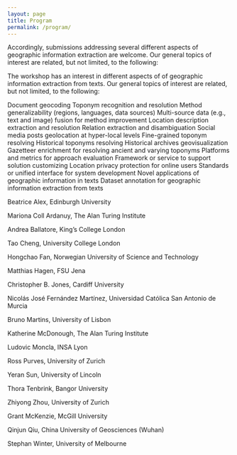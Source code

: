 ```yaml
---
layout: page
title: Program
permalink: /program/
---
```


Accordingly, submissions addressing
several different aspects of geographic information extraction are welcome. Our
general topics of interest are related, but not limited, to the following:
 
The workshop has an interest in different aspects of of geographic information extraction from texts. Our general topics of interest are related, but not limited, to the following:
 

Document geocoding
Toponym recognition and resolution
Method generalizability (regions, languages, data sources)
Multi-source data (e.g., text and image) fusion for method improvement
Location description extraction and resolution
Relation extraction and disambiguation
Social media posts geolocation at hyper-local levels
Fine-grained toponym resolving 
Historical toponyms resolving
Historical archives geovisualization
Gazetteer enrichment for resolving ancient and varying toponyms 
Platforms and metrics for approach evaluation
Framework or service to support solution customizing
Location privacy protection for online users
Standards or unified interface for system development
Novel applications of geographic information in texts
Dataset annotation for geographic information extraction from texts



Beatrice Alex, Edinburgh University

Mariona Coll Ardanuy, The Alan Turing Institute

Andrea Ballatore, King’s College London

Tao Cheng, University College London

Hongchao Fan, Norwegian University of Science and Technology

 Matthias Hagen, FSU Jena
          
 Christopher B. Jones, Cardiff University

Nicolás José Fernández Martínez, Universidad Católica San Antonio de Murcia

Bruno Martins, University of Lisbon

 Katherine McDonough, The Alan Turing Institute

Ludovic Moncla, INSA Lyon

 Ross Purves, University of Zurich

 Yeran Sun, University of Lincoln

Thora Tenbrink, Bangor University

 Zhiyong Zhou, University of Zurich

 Grant McKenzie, McGill University

Qinjun Qiu, China University of Geosciences (Wuhan)

Stephan Winter, University of Melbourne





